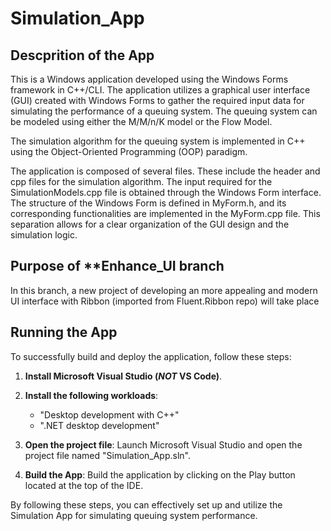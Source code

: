 # Simulation_App

## Descprition of the App
This is a Windows application developed using the Windows Forms framework in C++/CLI. The application utilizes a graphical user interface (GUI) created with Windows Forms to gather the required input data for simulating the performance of a queuing system. The queuing system can be modeled using either the M/M/n/K model or the Flow Model.

The simulation algorithm for the queuing system is implemented in C++ using the Object-Oriented Programming (OOP) paradigm.

The application is composed of several files. These include the header and cpp files for the simulation algorithm. The input required for the SimulationModels.cpp file is obtained through the Windows Form interface. The structure of the Windows Form is defined in MyForm.h, and its corresponding functionalities are implemented in the MyForm.cpp file. This separation allows for a clear organization of the GUI design and the simulation logic.
## Purpose of **Enhance_UI branch
In this branch, a new project of developing an more appealing and modern UI interface with Ribbon (imported from Fluent.Ribbon repo) will take place

## Running the App

To successfully build and deploy the application, follow these steps:

1. **Install Microsoft Visual Studio (_NOT_ VS Code)**.
   
2. **Install the following workloads**:
   - "Desktop development with C++"
   - ".NET desktop development"

3. **Open the project file**:
   Launch Microsoft Visual Studio and open the project file named "Simulation_App.sln".

4. **Build the App**:
   Build the application by clicking on the Play button located at the top of the IDE.

By following these steps, you can effectively set up and utilize the Simulation App for simulating queuing system performance.


